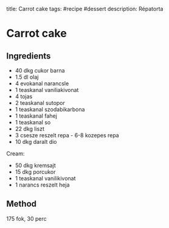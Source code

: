 title: Carrot cake
tags: #recipe #dessert
description: Répatorta

Carrot cake
===========

Ingredients
-----------

* 40 dkg cukor barna
* 1.5 dl olaj
* 4 evokanal narancsle
* 1 teaskanal vaniliakivonat
* 4 tojas
* 2 teaskanal sutopor
* 1 teaskanal szodabikarbona
* 1 teaskanal fahej
* 1 teaskanal so
* 22 dkg liszt
* 3 csesze reszelt repa - 6-8 kozepes repa
* 10 dkg daralt dio

Cream:

* 50 dkg kremsajt
* 15 dkg porcukor
* 1 teaskanal vanilikivonat
* 1 narancs reszelt heja


Method
------

175 fok, 30 perc

  [Carrot cake]: #carrot-cake
  [Ingredients]: #ingredients
  [Method]: #method
